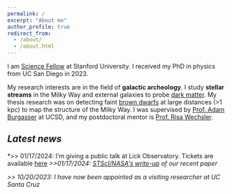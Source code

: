 ```yaml
---
permalink: /
excerpt: "About me"
author_profile: true
redirect_from: 
  - /about/
  - /about.html
---
```


I am [Science Fellow](https://stanfordsciencefellows.stanford.edu/) at Stanford University. I received my PhD in physics from UC San Diego in 2023.

My research interests are in the field of **galactic archeology**. I study **stellar streams** in the Milky Way and external galaxies to probe [dark matter](https://en.wikipedia.org/wiki/Dark_matter). My thesis research was on detecting faint [brown dwarfs](https://en.wikipedia.org/wiki/Brown_dwarf) at large distances (>1 kpc) to map the structure of the Milky Way. I was supervised by [Prof. Adam Burgasser](https://www.coolstarlab.org/) at UCSD, and my postdoctoral mentor is [Prof. Risa Wechsler](https://profiles.stanford.edu/risa-wechsler).



*Latest news*
------------
*>> 01/17/2024:  I'm giving a public talk at Lick Observatory. Tickets are available [here](https://www.lickobservatory.org/events/music-of-the-spheres/mos-2024-07-13/)
*>>01/17/2024: [STScI/NASA's write-up](https://www.nasa.gov/missions/roman-space-telescope/nasas-roman-to-search-for-signs-of-dark-matter-clumps/) of our recent paper* 

*>> 10/20/2023: I have now been appointed as a visiting researcher at UC Santa Cruz*